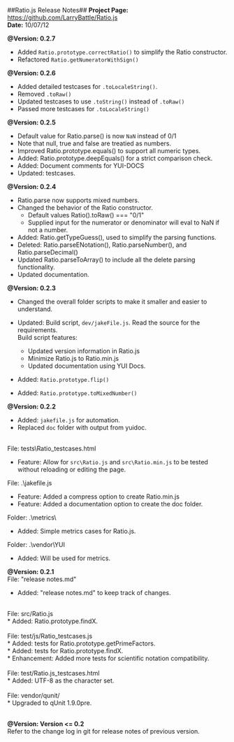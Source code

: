 ##Ratio.js Release Notes##
__Project Page:__ <https://github.com/LarryBattle/Ratio.js>  <br/>
__Date:__ 10/07/12 <br/>

__@Version: 0.2.7__ <br/>
* Added `Ratio.prototype.correctRatio()` to simplify the Ratio constructor.
* Refactored `Ratio.getNumeratorWithSign()`

__@Version: 0.2.6__ <br/>
* Added detailed testcases for `.toLocaleString()`.
* Removed `.toRaw()`
* Updated testcases to use `.toString()` instead of `.toRaw()`
* Passed more testcases for `.toLocaleString()`

__@Version: 0.2.5__ <br/>
* Default value for Ratio.parse() is now `NaN` instead of 0/1
* Note that null, true and false are treatied as numbers.
* Improved Ratio.prototype.equals() to support all numeric types.
* Added: Ratio.prototype.deepEquals() for a strict comparison check.
* Added: Document comments for YUI-DOCS
* Updated: testcases.

__@Version: 0.2.4__ <br/>
* Ratio.parse now supports mixed numbers. 
* Changed the behavior of the Ratio constructor.
	- Default values Ratio().toRaw() === "0/1"
	- Supplied input for the numerator or denominator will eval to NaN if not a number.
* Added: Ratio.getTypeGuess(), used to simplify the parsing functions.
* Deleted: Ratio.parseENotation(), Ratio.parseNumber(), and Ratio.parseDecimal()
* Updated Ratio.parseToArray() to include all the delete parsing functionality.
* Updated documentation.

__@Version: 0.2.3__ <br/>
* Changed the overall folder scripts to make it smaller and easier to understand.<br/>
* Updated: Build script, `dev/jakeFile.js`. Read the source for the requirements.<br/>
	Build script features:
	
	- Updated version information in Ratio.js
	- Minimize Ratio.js to Ratio.min.js
	- Updated documentation using YUI Docs.
	
* Added: `Ratio.prototype.flip()`<br/>
* Added: `Ratio.prototype.toMixedNumber()`<br/>

__@Version: 0.2.2__ <br/>
* Added: `jakefile.js` for automation. <br/>
* Replaced `doc` folder with output from yuidoc. <br/> <br/>

File: tests\Ratio_testcases.html <br/>
* Feature: Allow for `src\Ratio.js` and `src\Ratio.min.js` to be tested without reloading or editing the page. <br/>

File: .\jakefile.js <br/>
* Feature: Added a compress option to create Ratio.min.js <br/>
* Feature: Added a documentation option to create the doc folder. <br/>

Folder: .\metrics\ <br/>
* Added: Simple metrics cases for Ratio.js. <br/>

Folder: .\vendor\YUI <br/>
* Added: Will be used for metrics. <br/>

__@Version: 0.2.1__ <br/>
File: "release notes.md" <br/>
* Added: "release notes.md" to keep track of changes. <br/>
 <br/>
File: src/Ratio.js <br/>
* Added: Ratio.prototype.findX. <br/> <br/>
File: test/js/Ratio_testcases.js <br/>
* Added: tests for Ratio.prototype.getPrimeFactors. <br/>
* Added: tests for Ratio.prototype.findX. <br/>
* Enhancement: Added more tests for scientific notation compatibility. <br/>
 <br/>
File: test/Ratio.js_testcases.html <br/>
* Added: UTF-8 as the character set. <br/>
 <br/>
File: vendor/qunit/ <br/>
* Upgraded to qUnit 1.9.0pre. <br/>
 <br/>

__@Version: Version <= 0.2__ <br/>
Refer to the change log in git for release notes of previous version. <br/>